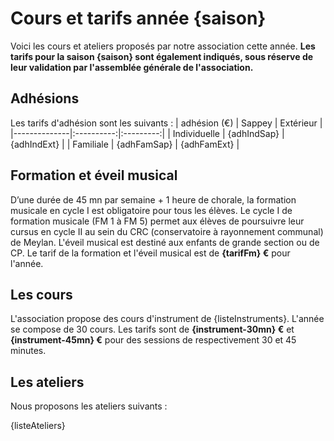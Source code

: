 ﻿
# Cours et tarifs année {saison}
Voici les cours et ateliers proposés par notre association cette année. **Les tarifs pour la saison {saison} sont également indiqués, sous réserve de leur validation par l'assemblée générale de l'association.**
## Adhésions
Les tarifs d'adhésion sont les suivants :
| adhésion (€) | Sappey | Extérieur |
|--------------|:----------:|:---------:|
| Individuelle |     {adhIndSap}     |     {adhIndExt}    |
| Familiale    |     {adhFamSap}     |     {adhFamExt}    |
## Formation et éveil musical
D’une durée de 45 mn par semaine + 1 heure de chorale, la formation musicale en cycle I est obligatoire pour tous les élèves. Le cycle I de formation musicale (FM 1 à FM 5) permet aux élèves de poursuivre leur cursus en cycle II au sein du CRC (conservatoire à rayonnement communal) de Meylan.
L'éveil musical est destiné aux enfants de grande section ou de CP.
Le tarif de la formation et l'éveil musical est de **{tarifFm} €** pour l'année.
## Les cours
L'association propose des cours d'instrument de {listeInstruments}.
L'année se compose de 30 cours. Les tarifs sont de **{instrument-30mn} €** et **{instrument-45mn} €** pour des sessions de respectivement 30 et 45 minutes.
## Les ateliers
Nous proposons les ateliers suivants :

{listeAteliers}
